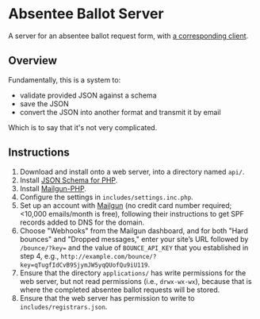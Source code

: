 # Absentee Ballot Server

A server for an absentee ballot request form, with [a corresponding client](https://github.com/waldoj/absentee-client).

## Overview

Fundamentally, this is a system to:

* validate provided JSON against a schema
* save the JSON
* convert the JSON into another format and transmit it by email

Which is to say that it's not very complicated.

## Instructions

1. Download and install onto a web server, into a directory named `api/`. 
1. Install [JSON Schema for PHP](https://github.com/justinrainbow/json-schema).
1. Install [Mailgun-PHP](https://github.com/mailgun/mailgun-php).
1. Configure the settings in `includes/settings.inc.php`.
1. Set up an account with [Mailgun](https://mailgun.com/) (no credit card number required; <10,000 emails/month is free), following their instructions to get SPF records added to DNS for the domain.
1. Choose "Webhooks" from the Mailgun dashboard, and for both "Hard bounces" and "Dropped messages," enter your site’s URL followed by `/bounce/?key=` and the value of `BOUNCE_API_KEY` that you established in step 4, e.g., `http://example.com/bounce/?key=qTugfIdCvB9SjymJW5yqQUofQu9iU119`.
1. Ensure that the directory `applications/` has write permissions for the web server, but not read permissions (i.e., `drwx-wx-wx`), because that is where the completed absentee ballot requests will be stored.
1. Ensure that the web server has permission to write to `includes/registrars.json`.
